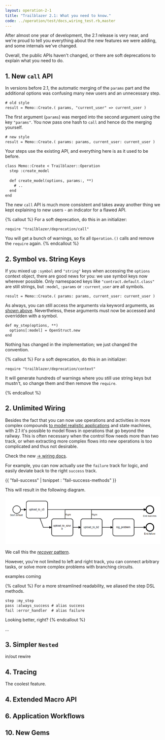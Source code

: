 ```yaml
---
layout: operation-2-1
title: "Trailblazer 2.1: What you need to know."
code: ../operation/test/docs,wiring_test.rb,master
---
```


After almost one year of development, the 2.1 release is very near, and we're proud to tell you everything about the new features we were adding, and some internals we've changed.

Overall, the public APIs haven't changed, or there are soft deprecations to explain what you need to do.

## 1. New `call` API

In versions before 2.1, the automatic merging of the `params` part and the additional options was confusing many new users and an unnecessary step.

    # old style
    result = Memo::Create.( params, "current_user" => current_user )

The first argument (`params`) was merged into the second argument using the key `"params"`. You now pass one hash to `call` and hence do the merging yourself.

    # new style
    result = Memo::Create.( params: params, current_user: current_user )

Your steps use the existing API, and everything here is as it used to be before.

    class Memo::Create < Trailblazer::Operation
      step :create_model

      def create_model(options, params:, **)
        # ..
      end
    end

The new `call` API is much more consistent and takes away another thing we kept explaining to new users - an indicator for a flawed API.

{% callout %}
For a soft deprecation, do this in an initializer:

    require "trailblazer/deprecation/call"

You will get a bunch of warnings, so fix all `Operation.()` calls and remove the `require` again.
{% endcallout %}

## 2. Symbol vs. String Keys

If you mixed up `:symbol` and `"string"` keys when accessing the `options` context object, there are good news for you: we use symbol keys now wherever possible. Only namespaced keys like `"contract.default.class"` are still strings, but `:model`, `:params` or `:current_user` are all symbols.

    result = Memo::Create.( params: params, current_user: current_user )

As always, you can still access the arguments via keyword arguments, as [shown above](#new-call-api). Nevertheless, these arguments must now be accessed and overridden with a symbol.

    def my_step(options, **)
      options[:model] = OpenStruct.new
    end

Nothing has changed in the implementation; we just changed the convention.

{% callout %}
For a soft deprecation, do this in an initializer:

    require "trailblazer/deprecation/context"

It will generate hundreds of warnings where you still use string keys but mustn't, so change them and then remove the `require`.

{% endcallout %}


## 2. Unlimited Wiring

Besides the fact that you can now use operations and activities in more complex compounds [to model realistic applications](#application-workflows) and state machines, with 2.1 it's possible to model flows in operations that go beyond the railway. This is often necessary when the control flow needs more than two track, or when extracting more complex flows into new operations is too complicated and thus not desirable.

Check the new [→ wiring docs](/2.1/trailblazer/wiring.html).

For example, you can now actually _use_ the `failure` track for logic, and easily deviate back to the right `success` track.

{{ "fail-success" | tsnippet : "fail-success-methods" }}

This will result in the following diagram.

<img src="/images/2.1/trailblazer/recover.png">

We call this the [_recover_ pattern](/2.1/trailblazer/wiring.html#recover).

However, you're not limited to left and right track, you can connect arbitrary tasks, or solve more complex problems with branching circuits.

examples coming

{% callout %}
  For a more streamlined readability, we aliased the step DSL methods.

    step :my_step
    pass :always_success # alias success
    fail :error_handler  # alias failure

  Looking better, right?
{% endcallout %}

...


## 3. Simpler `Nested`

in/out
rewire

## 4. Tracing

The coolest feature.

## 4. Extended Macro API

## 6. Application Workflows

## 10. New Gems
